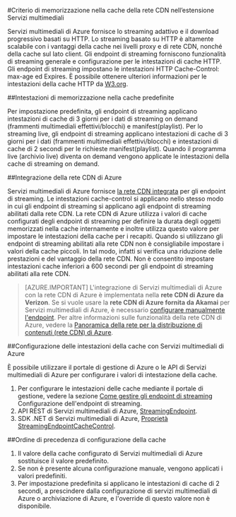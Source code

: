 <properties
	pageTitle="Criterio di memorizzazione nella cache della rete CDN nell’estensione Servizi multimediali"
	description="Questo argomento illustra una panoramica di un criterio di memorizzazione nella cache della rete CDN nell'estensione Servizi multimediali."
	services="media-services,cdn"
	documentationCenter=".NET"
	authors="juliako"
	manager="erikre"
	editor=""/>

<tags
	ms.service="media-services"
	ms.workload="tbd"
	ms.tgt_pltfrm="na"
	ms.devlang="na"
	ms.topic="article"
	ms.date="04/25/2016"
	ms.author="juliako"/>
 
#Criterio di memorizzazione nella cache della rete CDN nell’estensione Servizi multimediali

Servizi multimediali di Azure fornisce lo streaming adattivo e il download progressivo basati su HTTP. Lo streaming basato su HTTP è altamente scalabile con i vantaggi della cache nei livelli proxy e di rete CDN, nonché della cache sul lato client. Gli endpoint di streaming forniscono funzionalità di streaming generale e configurazione per le intestazioni di cache HTTP. Gli endpoint di streaming impostano le intestazioni HTTP Cache-Control: max-age ed Expires. È possibile ottenere ulteriori informazioni per le intestazioni della cache HTTP da [W3.org](http://www.w3.org/Protocols/rfc2616/rfc2616-sec13.html).

##Intestazioni di memorizzazione nella cache predefinite

Per impostazione predefinita, gli endpoint di streaming applicano intestazioni di cache di 3 giorni per i dati di streaming on demand (frammenti multimediali effettivi/blocchi) e manifest(playlist). Per lo streaming live, gli endpoint di streaming applicano intestazioni di cache di 3 giorni per i dati (frammenti multimediali effettivi/blocchi) e intestazioni di cache di 2 secondi per le richieste manifest(playlist). Quando il programma live (archivio live) diventa on demand vengono applicate le intestazioni della cache di streaming on demand.

##Integrazione della rete CDN di Azure

Servizi multimediali di Azure fornisce [la rete CDN integrata](https://azure.microsoft.com/updates/azure-media-services-now-fully-integrated-with-azure-cdn/) per gli endpoint di streaming. Le intestazioni cache-control si applicano nello stesso modo in cui gli endpoint di streaming si applicano agli endpoint di streaming abilitati dalla rete CDN. La rete CDN di Azure utilizza i valori di cache configurati degli endpoint di streaming per definire la durata degli oggetti memorizzati nella cache internamente e inoltre utilizza questo valore per impostare le intestazioni della cache per i recapiti. Quando si utilizzano gli endpoint di streaming abilitati alla rete CDN non è consigliabile impostare i valori della cache piccoli. In tal modo, infatti si verifica una riduzione delle prestazioni e del vantaggio della rete CDN. Non è consentito impostare intestazioni cache inferiori a 600 secondi per gli endpoint di streaming abilitati alla rete CDN.

>[AZURE.IMPORTANT] L'integrazione di Servizi multimediali di Azure con la rete CDN di Azure è implementata nella **rete CDN di Azure da Verizon**. Se si vuole usare la **rete CDN di Azure fornita da Akamai** per Servizi multimediali di Azure, è necessario [configurare manualmente l'endpoint](cdn-create-new-endpoint.md). Per altre informazioni sulle funzionalità della rete CDN di Azure, vedere la [Panoramica della rete per la distribuzione di contenuti (rete CDN) di Azure](cdn-overview.md).

##Configurazione delle intestazioni della cache con Servizi multimediali di Azure

È possibile utilizzare il portale di gestione di Azure o le API di Servizi multimediali di Azure per configurare i valori di intestazione della cache.

1. Per configurare le intestazioni delle cache mediante il portale di gestione, vedere la sezione [Come gestire gli endpoint di streaming](../media-services/media-services-manage-origins.md) Configurazione dell'endpoint di streaming.
2. API REST di Servizi multimediali di Azure, [StreamingEndpoint](https://msdn.microsoft.com/library/azure/dn783468.aspx#StreamingEndpointCacheControl).
3. SDK .NET di Servizi multimediali di Azure, [Proprietà StreamingEndpointCacheControl](http://go.microsoft.com/fwlink/?LinkId=615302).

##Ordine di precedenza di configurazione della cache

1. Il valore della cache configurato di Servizi multimediali di Azure sostituisce il valore predefinito.
2. Se non è presente alcuna configurazione manuale, vengono applicati i valori predefiniti.
3. Per impostazione predefinita si applicano le intestazioni di cache di 2 secondi, a prescindere dalla configurazione di servizi multimediali di Azure o archiviazione di Azure, e l'override di questo valore non è disponibile.

<!---HONumber=AcomDC_0518_2016-->